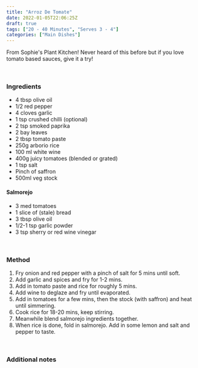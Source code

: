 ```yaml
---
title: "Arroz De Tomate"
date: 2022-01-05T22:06:25Z
draft: true
tags: ["20 - 40 Minutes", "Serves 3 - 4"]
categories: ["Main Dishes"]
---
```

From Sophie's Plant Kitchen! Never heard of this before but if you love tomato based sauces, give it a try!
&nbsp;

&nbsp;
### Ingredients
* 4 tbsp olive oil
* 1/2 red pepper
* 4 cloves garlic
* 1 tsp crushed chilli (optional)
* 2 tsp smoked paprika
* 2 bay leaves
* 2 tbsp tomato paste
* 250g arborio rice
* 100 ml white wine
* 400g juicy tomatoes (blended or grated)
* 1 tsp salt
* Pinch of saffron
* 500ml veg stock
#### Salmorejo
* 3 med tomatoes
* 1 slice of (stale) bread
* 3 tbsp olive oil
* 1/2-1 tsp garlic powder
* 3 tsp sherry or red wine vinegar
&nbsp;

&nbsp;
### Method
1. Fry onion and red pepper with a pinch of salt for 5 mins until soft.
2. Add garlic and spices and fry for 1-2 mins.
3. Add in tomato paste and rice for roughly 5 mins.
4. Add wine to deglaze and fry until evaporated.
5. Add in tomatoes for a few mins, then the stock (with saffron) and heat until simmering.
6. Cook rice for 18-20 mins, keep stirring.
7. Meanwhile blend salmorejo ingredients together.
8. When rice is done, fold in salmorejo. Add in some lemon and salt and pepper to taste.
&nbsp;

&nbsp;
### Additional notes


